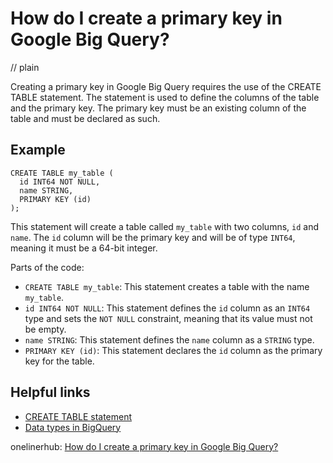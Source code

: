 # How do I create a primary key in Google Big Query?
// plain

Creating a primary key in Google Big Query requires the use of the CREATE TABLE statement. The statement is used to define the columns of the table and the primary key. The primary key must be an existing column of the table and must be declared as such.

## Example

```
CREATE TABLE my_table (
  id INT64 NOT NULL,
  name STRING,
  PRIMARY KEY (id)
);
```

This statement will create a table called `my_table` with two columns, `id` and `name`. The `id` column will be the primary key and will be of type `INT64`, meaning it must be a 64-bit integer.

Parts of the code:

- `CREATE TABLE my_table`: This statement creates a table with the name `my_table`.
- `id INT64 NOT NULL`: This statement defines the `id` column as an `INT64` type and sets the `NOT NULL` constraint, meaning that its value must not be empty.
- `name STRING`: This statement defines the `name` column as a `STRING` type.
- `PRIMARY KEY (id)`: This statement declares the `id` column as the primary key for the table.

## Helpful links

- [CREATE TABLE statement](https://cloud.google.com/bigquery/docs/reference/standard-sql/data-manipulation-language#create_table)
- [Data types in BigQuery](https://cloud.google.com/bigquery/docs/reference/standard-sql/data-types)

onelinerhub: [How do I create a primary key in Google Big Query?](https://onelinerhub.com/google-big-query/how-do-i-create-a-primary-key-in-google-big-query)